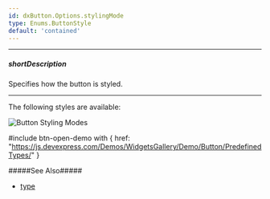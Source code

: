 ```yaml
---
id: dxButton.Options.stylingMode
type: Enums.ButtonStyle
default: 'contained'
---
```

---
##### shortDescription
Specifies how the button is styled.

---
The following styles are available: 

![Button Styling Modes](/images/UiWidgets/button_stylingMode.png)

#include btn-open-demo with {
    href: "https://js.devexpress.com/Demos/WidgetsGallery/Demo/Button/PredefinedTypes/"
}

#####See Also#####
- [type](/api-reference/10%20UI%20Components/dxButton/1%20Configuration/type.md '/Documentation/ApiReference/UI_Components/dxButton/Configuration/#type')